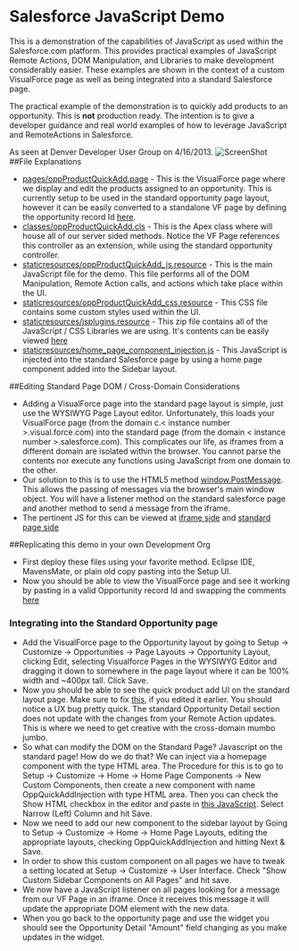 # Salesforce JavaScript Demo
This is a demonstration of the capabilities of JavaScript as used within the Salesforce.com platform. This provides practical examples of JavaScript Remote Actions, DOM Manipulation, and Libraries to make development considerably easier. These examples are shown in the context of a custom VisualForce page as well as being integrated into a standard Salesforce page.

The practical example of the demonstration is to quickly add products to an opportunity. This is **not** production ready. The intention is to give a developer guidance and real world examples of how to leverage JavaScript and RemoteActions in Salesforce.

As seen at Denver Developer User Group on 4/16/2013.
![ScreenShot](https://raw.github.com/mtetlow/SFDC.JS.Demo/master/screenshot.png)
##File Explanations
* [pages/oppProductQuickAdd.page](http://github.com/mtetlow/SFDC.JS.Demo/blob/master/src/pages/oppProductQuickAdd.page) - This is the VisualForce page where we display and edit the products assigned to an opportunity. This is currently setup to be used in the standard opportunity page layout, however it can be easily converted to a standalone VF page by defining the opportunity record Id [here](http://github.com/mtetlow/SFDC.JS.Demo/blob/master/src/pages/oppProductQuickAdd.page#L14-15).
* [classes/oppProductQuickAdd.cls](http://github.com/mtetlow/SFDC.JS.Demo/blob/master/src/classes/oppProductQuickAdd.cls)  - This is the Apex class where will house all of our server sided methods. Notice the VF Page references this controller as an extension, while using the standard opportunity controller.
* [staticresources/oppProductQuickAdd_js.resource](http://github.com/mtetlow/SFDC.JS.Demo/blob/master/src/staticresources/oppProductQuickAdd_js.resource) - This is the main JavaScript file for the demo. This file performs all of the DOM Manipulation, Remote Action calls, and actions which take place within the UI.
* [staticresources/oppProductQuickAdd_css.resource](http://github.com/mtetlow/SFDC.JS.Demo/blob/master/src/staticresources/oppProductQuickAdd_css.resource) - This CSS file contains some custom styles used within the UI.
* [staticresources/jsplugins.resource](http://github.com/mtetlow/SFDC.JS.Demo/blob/master/src/staticresources/jsplugins.resource) - This zip file contains all of the JavaScript / CSS Libraries we are using. It's contents can be easily viewed [here](http://github.com/mtetlow/SFDC.JS.Demo/tree/master/resource-bundles/jsplugins.resource)
* [staticresources/home_page_component_injection.js](http://github.com/mtetlow/SFDC.JS.Demo/blob/master/src/staticresources/home_page_component_injection.js) - This JavaScript is injected into the standard Salesforce page by using a home page component added into the Sidebar layout.

##Editing Standard Page DOM / Cross-Domain Considerations
* Adding a VisualForce page into the standard page layout is simple, just use the WYSIWYG Page Layout editor. Unfortunately, this loads your VisualForce page (from the domain c.< instance number >.visual.force.com) into the standard page (from the domain < instance number >.salesforce.com). This complicates our life, as iframes from a different domain are isolated within the browser. You cannot parse the contents nor execute any functions using JavaScript from one domain to the other.
* Our solution to this is to use the HTML5 method [window.PostMessage](https://developer.mozilla.org/en-US/docs/DOM/window.postMessage). This allows the passing of messages via the browser's main window object. You will have a listener method on the standard salesforce page and another method to send a message from the iframe.
* The pertinent JS for this can be viewed at [iframe side](http://github.com/mtetlow/SFDC.JS.Demo/blob/master/src/staticresources/oppProductQuickAdd_js.resource#L107-109) and [standard page side](http://github.com/mtetlow/SFDC.JS.Demo/blob/master/src/staticresources/home_page_component_injection.js#L6-L15)

##Replicating this demo in your own Development Org
* First deploy these files using your favorite method. Eclipse IDE, MavensMate, or plain old copy pasting into the Setup UI.
* Now you should be able to view the VisualForce page and see it working by pasting in a valid Opportunity record Id and swapping the comments [here](http://github.com/mtetlow/SFDC.JS.Demo/blob/master/src/pages/oppProductQuickAdd.page#L14-15)

### Integrating into the Standard Opportunity page
* Add the VisualForce page to the Opportunity layout by going to Setup -> Customize -> Opportunities -> Page Layouts -> Opportunity Layout, clicking Edit, selecting Visualforce Pages in the WYSIWYG Editor and dragging it down to somewhere in the page layout where it can be 100% width and ~400px tall. Click Save.
* Now you should be able to see the quick product add UI on the standard layout page. Make sure to fix [this](http://github.com/mtetlow/SFDC.JS.Demo/blob/master/src/pages/oppProductQuickAdd.page#L14-15), if you edited it earlier. You should notice a UX bug pretty quick. The standard Opportunity Detail section does not update with the changes from your Remote Action updates. This is where we need to get creative with the cross-domain mumbo jumbo.
* So what can modify the DOM on the Standard Page? Javascript on the standard page! How do we do that? We can inject via a homepage component with the type HTML area. The Procedure for this is to go to Setup -> Customize -> Home -> Home Page Components -> New Custom Components, then create a new component with name OppQuickAddInjection with type HTML area. Then you can check the Show HTML checkbox in the editor and paste in [this JavaScript](https://github.com/mtetlow/SFDC.JS.Demo/blob/master/src/staticresources/home_page_component_injection.js). Select Narrow (Left) Column and hit Save. 
* Now we need to add our new component to the sidebar layout by Going to Setup -> Customize -> Home -> Home Page Layouts, editing the appropriate layouts, checking OppQuickAddInjection and hitting Next & Save.
* In order to show this custom component on all pages we have to tweak a setting located at Setup -> Customize -> User Interface. Check "Show Custom Sidebar Components on All Pages" and hit save.
* We now have a JavaScript listener on all pages looking for a message from our VF Page in an iframe. Once it receives this message it will update the appropriate DOM element with the new data.
* When you go back to the opportunity page and use the widget you should see the Opportunity Detail "Amount" field changing as you make updates in the widget.